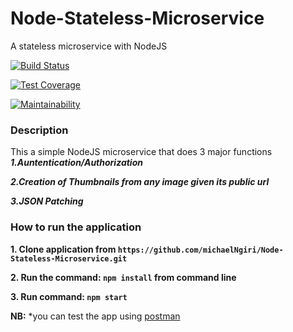 # Node-Stateless-Microservice
A stateless microservice with NodeJS

[![Build Status](https://travis-ci.org/michaelNgiri/Node-Stateless-Microservice.svg?branch=master)](https://travis-ci.org/michaelNgiri/Node-Stateless-Microservice)




[![Test Coverage](https://api.codeclimate.com/v1/badges/392931297fcbeb52d34f/test_coverage)](https://codeclimate.com/github/michaelNgiri/Node-Stateless-Microservice/test_coverage)



[![Maintainability](https://api.codeclimate.com/v1/badges/392931297fcbeb52d34f/maintainability)](https://codeclimate.com/github/michaelNgiri/Node-Stateless-Microservice/maintainability)






### Description
This a simple NodeJS microservice that does 3 major functions
***1.Auntentication/Authorization***

***2.Creation of Thumbnails from any image given its public url***

***3.JSON Patching***


### How to run the application
**1. Clone application from `https://github.com/michaelNgiri/Node-Stateless-Microservice.git`**

**2. Run the command: `npm install` from command line**

**3. Run command: `npm start`**

**NB:** *you can test the app using [postman](https://www.getpostman.com "download Postman")
